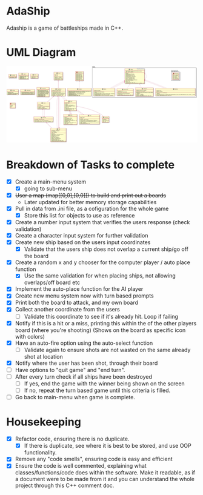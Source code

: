 # AdaShip
Adaship is a game of battleships made in C++.

# UML Diagram
![UML Diagram](diagrams/uml.png)

# Breakdown of Tasks to complete
- [x] Create a main-menu system
    - [x] going to sub-menu
- [x] ~~User a map (map[[0,0],[0,0]]) to build and print out a boards~~
    -  Later updated for better memory storage capabilities
- [x] Pull in data from .ini file, as a cofiguration for the whole game
    - [x] Store this list for objects to use as reference
- [x] Create a number input system that verifies the users response (check validation)
- [x] Create a character input system for further validation
- [x] Create new ship based on the users input coordinates
    - [x]  Validate that the users ship does not overlap a current ship/go off the board
- [x] Create a random x and y chooser for the computer player / auto place function
    - [x] Use the same validation for when placing ships, not allowing overlaps/off board etc
- [x] Implement the auto-place function for the AI player
- [x] Create new menu system now with turn based prompts
- [x] Print both the board to attack, and my own board
- [x] Collect another coordinate from the users
    - [ ] Validate this coordinate to see if it's already hit. Loop if failing
- [x] Notify if this is a hit or a miss, printing this within the of the other players board (where you're shooting) 
  (Shows on the board as specific icon with colors)
- [x] Have an auto-fire option using the auto-select function
    - [ ] Validate again to ensure shots are not wasted on the same already shot at location
- [x] Notify where the user has been shot, through their board
- [ ] Have options to "quit game" and "end turn".
- [ ] After every turn check if all ships have been destroyed
    - [ ] If yes, end the game with the winner being shown on the screen
    - [ ] If no, repeat the turn based game until this criteria is filled.
- [ ] Go back to main-menu when game is complete.

# Housekeeping
- [x] Refactor code, ensuring there is no duplicate.
    - [x] If there is duplicate, see where it is best to be stored, and use OOP functionality.
- [x] Remove any "code smells", ensuring code is easy and efficient
- [x] Ensure the code is well commented, explaining what classes/functions/code does within the software. Make it readable, as if a document were to be made from it and you can understand the whole project through this C++ comment doc.
